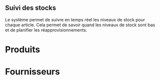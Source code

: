 ## Suivi des stocks

Le système permet de suivre en temps réel les niveaux de stock pour chaque article.
Cela permet de savoir quand les niveaux de stock sont bas et de planifier les réapprovisionnements.

# Produits

# Fournisseurs
